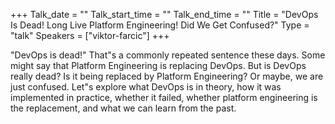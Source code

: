 +++
Talk_date = ""
Talk_start_time = ""
Talk_end_time = ""
Title = "DevOps Is Dead! Long Live Platform Engineering! Did We Get Confused?"
Type = "talk"
Speakers = ["viktor-farcic"]
+++

 "DevOps is dead!" That"s a commonly repeated sentence these days. Some might say that Platform Engineering is replacing DevOps. But is DevOps really dead? Is it being replaced by Platform Engineering? Or maybe, we are just confused.
			Let"s explore what DevOps is in theory, how it was implemented in practice, whether it failed, whether platform engineering is the replacement, and what we can learn from the past. 
